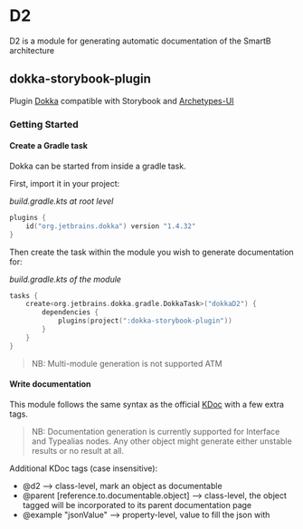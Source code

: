 # D2

D2 is a module for generating automatic documentation of the SmartB architecture

## dokka-storybook-plugin

Plugin [Dokka](https://github.com/Kotlin/dokka) compatible with Storybook and [Archetypes-UI](https://gitlab.smartb.city/app/archetypes-ui)

### Getting Started

#### Create a Gradle task

Dokka can be started from inside a gradle task. 

First, import it in your project:

*build.gradle.kts at root level*
```kotlin
plugins {
    id("org.jetbrains.dokka") version "1.4.32"
}
```

Then create the task within the module you wish to generate documentation for:

*build.gradle.kts of the module*
```kotlin
tasks {
    create<org.jetbrains.dokka.gradle.DokkaTask>("dokkaD2") {
        dependencies {
            plugins(project(":dokka-storybook-plugin"))
        }
    }
}
```

> NB: Multi-module generation is not supported ATM

#### Write documentation

This module follows the same syntax as the official [KDoc](https://kotlinlang.org/docs/kotlin-doc.html) with a few extra tags.

> NB: Documentation generation is currently supported for Interface and Typealias nodes.
> Any other object might generate either unstable results or no result at all. 

Additional KDoc tags (case insensitive):
- @d2 --> class-level, mark an object as documentable
- @parent [reference.to.documentable.object] --> class-level, the object tagged will be incorporated to its parent documentation page
- @example "jsonValue" --> property-level, value to fill the json with
